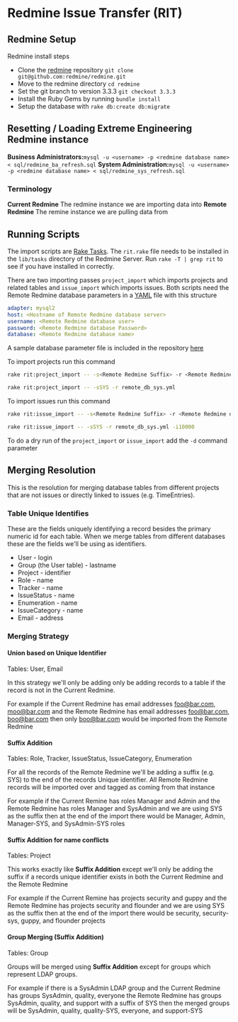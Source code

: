 # Redmine Issue Transfer (RIT)

## Redmine Setup

Redmine install steps
* Clone the [redmine](https://github.com/redmine/redmine) repository `git clone git@github.com:redmine/redmine.git`
* Move to the redmine directory `cd redmine`
* Set the git branch to version 3.3.3 `git checkout 3.3.3`
* Install the Ruby Gems by running `bundle install`
* Setup the database with `rake db:create db:migrate`

## Resetting / Loading Extreme Engineering Redmine instance

**Business Administrators:**`mysql -u <username> -p <redmine database name> < sql/redmine_ba_refresh.sql`
**System Administration:**`mysql -u <username> -p <redmine database name> < sql/redmine_sys_refresh.sql`

### Terminology
**Current Redmine** The redmine instance we are importing data into
**Remote Redmine** The remine instance we are pulling data from

## Running Scripts

The import scripts are [Rake Tasks](http://guides.rubyonrails.org/command_line.html#custom-rake-tasks). The `rit.rake` file needs to be installed in the `lib/tasks` directory of the Redmine Server. Run `rake -T | grep rit` to see if you have installed in correctly.

There are two importing passes `project_import` which imports projects and related tables and `issue_import` which imports issues. Both scripts need the Remote Redmine database parameters in a [YAML](http://yaml.org/) file with this structure
```yaml
adapter: mysql2
host: <Hostname of Remote Redmine database server>
username: <Remote Redmine database user>
password: <Remote Redmine database Password>
database: <Remote Redmine database name>
```

A sample database parameter file is included in the repository [here](./database_parameters_example.yml)

To import projects run this command
```bash
rake rit:project_import -- -s<Remote Redmine Suffix> -r <Remote Redmine database parameters>

rake rit:project_import -- -sSYS -r remote_db_sys.yml
```

To import issues run this command
```bash
rake rit:issue_import -- -s<Remote Redmine Suffix> -r <Remote Redmine database parameters> -i<Redmine Issue ID Start>

rake rit:issue_import -- -sSYS -r remote_db_sys.yml -i10000
```

To do a dry run of the `project_import` or `issue_import` add the `-d` command parameter

## Merging Resolution

This is the resolution for merging database tables from different projects that are not issues or directly linked to issues (e.g. TimeEntries).


### Table Unique Identifies

These are the fields uniquely identifying a record besides the primary numeric id for each table. When we merge tables from different databases these are the fields we'll be using as identifiers.

* User - login
* Group (the User table) - lastname
* Project - identifier
* Role - name
* Tracker - name
* IssueStatus - name
* Enumeration - name
* IssueCategory - name
* Email - address

### Merging Strategy

#### Union based on Unique Identifier

Tables: User, Email

In this strategy we'll only be adding only be adding records to a table if the record is not in the Current Redmine.

For example if the Current Redmine has email addresses foo@bar.com, moo@bar.com and the Remote Redmine has email addresses foo@bar.com, boo@bar.com then only boo@bar.com would be imported from the Remote Redmine

#### Suffix Addition

Tables: Role, Tracker, IssueStatus, IssueCategory, Enumeration

For all the records of the Remote Redmine we'll be adding a suffix (e.g. SYS) to the end of the records Unique identifier. All Remote Redmine records will be imported over and tagged as coming from that instance

For example if the Current Remine has roles Manager and Admin and the Remote Redmine has roles Manager and SysAdmin and we are using SYS as the suffix then at the end of the import there would be Manager, Admin, Manager-SYS, and SysAdmin-SYS roles

#### Suffix Addition for name conflicts

Tables: Project

This works exactly like **Suffix Addition** except we'll only be adding the suffix if a records unique identifier exists in both the Current Redmine and the Remote Redmine

For example if the Current Remine has projects security and guppy and the Remote Redmine has projects security and flounder and we are using SYS as the suffix then at the end of the import there would be security, security-sys, guppy, and flounder projects

#### Group Merging (Suffix Addition)

Tables: Group

Groups will be merged using **Suffix Addition** except for groups which represent LDAP groups.

For example if there is a SysAdmin LDAP group and the Current Redmine has groups SysAdmin, quality, everyone the Remote Redmine has groups SysAdmin, quality, and support with a suffix of SYS then the merged groups will be SysAdmin, quality, quality-SYS, everyone, and support-SYS
